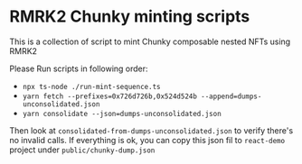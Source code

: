 # RMRK2 Chunky minting scripts

This is a collection of script to mint Chunky composable nested NFTs using RMRK2

Please Run scripts in following order:

- `npx ts-node ./run-mint-sequence.ts`
- `yarn fetch --prefixes=0x726d726b,0x524d524b --append=dumps-unconsolidated.json`
- `yarn consolidate --json=dumps-unconsolidated.json`

Then look at `consolidated-from-dumps-unconsolidated.json` to verify there's no invalid calls. If everything is ok, you can copy this json fil to `react-demo`
 project under `public/chunky-dump.json`
